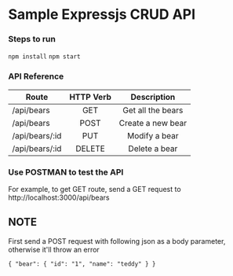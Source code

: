 # Sample Expressjs CRUD API

### Steps to run

`npm install`
`npm start`

### API Reference
|Route         | HTTP Verb   |Description         |
|--------------|:-----------:|:------------------:|
|/api/bears    |GET          |Get all the bears   |
|/api/bears    |POST         |Create a new bear   |
|/api/bears/:id|PUT          |Modify a bear       |
|/api/bears/:id|DELETE       |Delete a bear       |

### Use POSTMAN to test the API

For example, to get GET route, send a GET request to http://localhost:3000/api/bears

## NOTE

First send a POST request with following json as a body parameter, otherwise it'll throw an error

  `{
        "bear": {
          "id": "1",
          "name": "teddy"
        }
    }`
